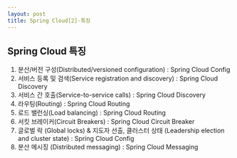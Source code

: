 ```yaml
---
layout: post
title: Spring Cloud[2]-특징
---
```



## Spring Cloud 특징
1. 분산/버전 구성(Distributed/versioned configuration) : Spring Cloud Config
2. 서비스 등록 및 검색(Service registration and discovery) : Spring Cloud Discovery
3. 서비스 간 호출(Service-to-service calls) : Spring Cloud Discovery
4. 라우팅(Routing) : Spring Cloud Routing
5. 로드 밸런싱(Load balancing) : Spring Cloud Routing
6. 서킷 브레이커(Circuit Breakers) : Spring Cloud Circuit Breaker
7. 글로벌 락 (Global locks) & 지도자 선출, 클러스터 상태 (Leadership election and cluster state) : Spring Cloud Config
8. 분산 메시징 (Distributed messaging) : Spring Cloud Messaging
    
